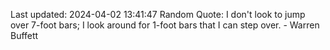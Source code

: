 Last updated: 2024-04-02 13:41:47
Random Quote: I don't look to jump over 7-foot bars; I look around for 1-foot bars that I can step over. - Warren Buffett